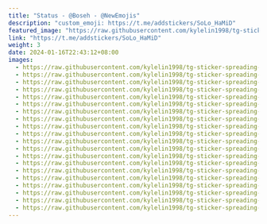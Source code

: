 ```yaml
---
title: "Status - @Boseh - @NewEmojis"
description: "custom_emoji: https://t.me/addstickers/SoLo_HaMiD"
featured_image: "https://raw.githubusercontent.com/kylelin1998/tg-sticker-spreading-worldwide-images/main/img/198e5dec-0571-4b32-a4b6-7128c33641b1.jpg"
link: "https://t.me/addstickers/SoLo_HaMiD"
weight: 3
date: 2024-01-16T22:43:12+08:00
images:
  - https://raw.githubusercontent.com/kylelin1998/tg-sticker-spreading-worldwide-images/main/img/198e5dec-0571-4b32-a4b6-7128c33641b1.jpg
  - https://raw.githubusercontent.com/kylelin1998/tg-sticker-spreading-worldwide-images/main/img/5dc0faff-40bf-438f-b4e7-ce7f4b9379ff.jpg
  - https://raw.githubusercontent.com/kylelin1998/tg-sticker-spreading-worldwide-images/main/img/35a6868e-61f7-463d-bdb6-4fd8df0e4f36.jpg
  - https://raw.githubusercontent.com/kylelin1998/tg-sticker-spreading-worldwide-images/main/img/2642fd64-53eb-4225-80c0-e5f2789c23c6.jpg
  - https://raw.githubusercontent.com/kylelin1998/tg-sticker-spreading-worldwide-images/main/img/b4322ee7-db30-43e5-83b8-33529b0b44f1.jpg
  - https://raw.githubusercontent.com/kylelin1998/tg-sticker-spreading-worldwide-images/main/img/d72ac2d1-2995-406f-a2ff-ba384f712c32.jpg
  - https://raw.githubusercontent.com/kylelin1998/tg-sticker-spreading-worldwide-images/main/img/7a61743e-fa97-458a-978e-29d172add25e.jpg
  - https://raw.githubusercontent.com/kylelin1998/tg-sticker-spreading-worldwide-images/main/img/e9907044-7942-49da-8f5b-c736c8d4d22a.jpg
  - https://raw.githubusercontent.com/kylelin1998/tg-sticker-spreading-worldwide-images/main/img/649b0b4e-42e7-4566-9630-394d79acb0fa.jpg
  - https://raw.githubusercontent.com/kylelin1998/tg-sticker-spreading-worldwide-images/main/img/5d6c0690-cf33-42f6-b47c-8a7b63b4cd43.jpg
  - https://raw.githubusercontent.com/kylelin1998/tg-sticker-spreading-worldwide-images/main/img/084fbe01-a38e-44bd-ad13-45ef55e22d8e.jpg
  - https://raw.githubusercontent.com/kylelin1998/tg-sticker-spreading-worldwide-images/main/img/9b35e99c-71db-4389-a1f7-7a57e8924b4a.jpg
  - https://raw.githubusercontent.com/kylelin1998/tg-sticker-spreading-worldwide-images/main/img/bc91b6d6-29aa-4a57-ad0f-1286828317a2.jpg
  - https://raw.githubusercontent.com/kylelin1998/tg-sticker-spreading-worldwide-images/main/img/e37e2166-7879-4cd4-8d12-730aa82db257.jpg
  - https://raw.githubusercontent.com/kylelin1998/tg-sticker-spreading-worldwide-images/main/img/3a4e423b-3975-4e6c-9454-9cdb0998891c.jpg
  - https://raw.githubusercontent.com/kylelin1998/tg-sticker-spreading-worldwide-images/main/img/f4192dfc-9494-4cb7-9efa-6fec7eec91dd.jpg
  - https://raw.githubusercontent.com/kylelin1998/tg-sticker-spreading-worldwide-images/main/img/41ba49c3-8341-4d03-9aa0-ece51760600c.jpg
  - https://raw.githubusercontent.com/kylelin1998/tg-sticker-spreading-worldwide-images/main/img/ea1960aa-38ce-4d2d-8368-9406b53860a0.jpg
  - https://raw.githubusercontent.com/kylelin1998/tg-sticker-spreading-worldwide-images/main/img/ed549998-2923-4bb5-afb4-a1355dc27bec.jpg
  - https://raw.githubusercontent.com/kylelin1998/tg-sticker-spreading-worldwide-images/main/img/2a2533dc-41f5-4275-9043-67781ae2d197.jpg
---
```

